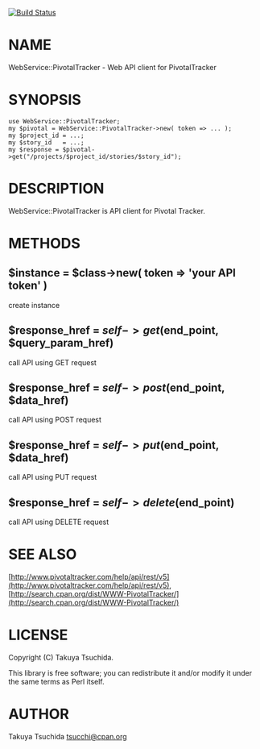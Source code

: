 [![Build Status](https://travis-ci.org/tsucchi/p5-WebService-PivotalTracker.png?branch=master)](https://travis-ci.org/tsucchi/p5-WebService-PivotalTracker)
# NAME

WebService::PivotalTracker - Web API client for PivotalTracker

# SYNOPSIS

    use WebService::PivotalTracker;
    my $pivotal = WebService::PivotalTracker->new( token => ... );
    my $project_id = ...;
    my $story_id   = ...;
    my $response = $pivotal->get("/projects/$project_id/stories/$story_id");

# DESCRIPTION

WebService::PivotalTracker is API client for Pivotal Tracker.

# METHODS

## $instance = $class->new( token => 'your API token' )

create instance

## $response\_href = $self->get($end\_point, $query\_param\_href)

call API using GET request

## $response\_href = $self->post($end\_point, $data\_href)

call API using POST request

## $response\_href = $self->put($end\_point, $data\_href)

call API using PUT request

## $response\_href = $self->delete($end\_point)

call API using DELETE request

# SEE ALSO

[http://www.pivotaltracker.com/help/api/rest/v5](http://www.pivotaltracker.com/help/api/rest/v5), [http://search.cpan.org/dist/WWW-PivotalTracker/](http://search.cpan.org/dist/WWW-PivotalTracker/)

# LICENSE

Copyright (C) Takuya Tsuchida.

This library is free software; you can redistribute it and/or modify
it under the same terms as Perl itself.

# AUTHOR

Takuya Tsuchida <tsucchi@cpan.org>
